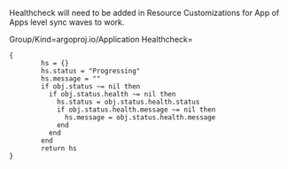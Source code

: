 Healthcheck will need to be added in Resource Customizations for App of Apps level sync waves to work. 

Group/Kind=argoproj.io/Application
Healthcheck=
```
{
        hs = {}
        hs.status = "Progressing"
        hs.message = ""
        if obj.status ~= nil then
          if obj.status.health ~= nil then
            hs.status = obj.status.health.status
            if obj.status.health.message ~= nil then
              hs.message = obj.status.health.message
            end
          end
        end
        return hs
}
```